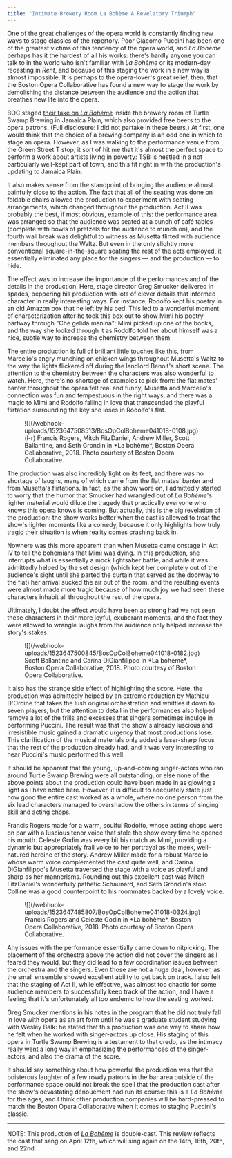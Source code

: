 ```yaml
---
title: "Intimate Brewery Room La Bohème A Revelatory Triumph"
---
```


One of the great challenges of the opera world is constantly finding new ways to stage classics of the repertory. Poor Giacomo Puccini has been one of the greatest victims of this tendency of the opera world, and *La Bohème* perhaps has it the hardest of all his works: there's hardly anyone you can talk to in the world who isn't familiar with *La Bohème* or its modern-day recasting in *Rent*, and because of this staging the work in a new way is almost impossible. It is perhaps to the opera-lover's great relief, then, that the Boston Opera Collaborative has found a new way to stage the work by demolishing the distance between the audience and the action that breathes new life into the opera.

BOC staged [their take on *La Bohème*](https://www.bostonoperacollaborative.org/la-boheme) inside the brewery room of Turtle Swamp Brewing in Jamaica Plain, which also provided free beers to the opera patrons. (Full disclosure: I did not partake in these beers.) At first, one would think that the choice of a brewing company is an odd one in which to stage an opera. However, as I was walking to the performance venue from the Green Street T stop, it sort of hit me that it's almost the perfect space to perform a work about artists living in poverty: TSB is nestled in a not particularly well-kept part of town, and this fit right in with the production's updating to Jamaica Plain.

It also makes sense from the standpoint of bringing the audience almost painfully close to the action. The fact that all of the seating was done on foldable chairs allowed the production to experiment with seating arrangements, which changed throughout the production. Act II was probably the best, if most obvious, example of this: the performance area was arranged so that the audience was seated at a bunch of café tables (complete with bowls of pretzels for the audience to munch on), and the fourth wall break was delightful to witness as Musetta flirted with audience members throughout the Waltz. But even in the only slightly more conventional square-in-the-square seating the rest of the acts employed, it essentially eliminated any place for the singers — and the production — to hide.

The effect was to increase the importance of the performances and of the details in the production. Here, stage director Greg Smucker delivered in spades, peppering his production with lots of clever details that informed character in really interesting ways. For instance, Rodolfo kept his poetry in an old Amazon box that he left by his bed. This led to a wonderful moment of characterization after he took this box out to show Mimi his poetry partway through "Che gelida manina": Mimì picked up one of the books, and the way she looked through it as Rodolfo told her about himself was a nice, subtle way to increase the chemistry between them. 

The entire production is full of brilliant little touches like this, from Marcello's angry munching on chicken wings throughout Musetta's Waltz to the way the lights flickered off during the landlord Benoit's short scene. The attention to the chemistry between the characters was also wonderful to watch. Here, there's no shortage of examples to pick from: the flat mates' banter throughout the opera felt real and funny, Musetta and Marcello's connection was fun and tempestuous in the right ways, and there was a magic to Mimì and Rodolfo falling in love that transcended the playful flirtation surrounding the key she loses in Rodolfo's flat.

<figure data-type="image">
![](/webhook-uploads/1523647508513/BosOpColBoheme041018-0108.jpg)
<figcaption>(l-r) Francis Rogers, Mitch FitzDaniel, Andrew Miller, Scott Ballantine, and Seth Grondin in *La bohème*, Boston Opera Collaborative, 2018. Photo courtesy of Boston Opera Collaborative.</figcaption>
</figure>

The production was also incredibly light on its feet, and there was no shortage of laughs, many of which came from the flat mates’ banter and from Musetta's flirtations. In fact, as the show wore on, I admittedly started to worry that the humor that Smucker had wrangled out of *La Bohème*'s lighter material would dilute the tragedy that practically everyone who knows this opera knows is coming. But actually, this is the big revelation of the production: the show works better when the cast is allowed to treat the show's lighter moments like a comedy, because it only highlights how truly tragic their situation is when reality comes crashing back in. 

Nowhere was this more apparent than when Musetta came onstage in Act IV to tell the bohemians that Mimì was dying. In this production, she interrupts what is essentially a mock lightsaber battle, and while it was admittedly helped by the set design (which kept her completely out of the audience's sight until she parted the curtain that served as the doorway to the flat) her arrival sucked the air out of the room, and the resulting events were almost made more tragic because of how much joy we had seen these characters inhabit all throughout the rest of the opera. 

Ultimately, I doubt the effect would have been as strong had we not seen these characters in their more joyful, exuberant moments, and the fact they were allowed to wrangle laughs from the audience only helped increase the story's stakes.

<figure data-type="image">
![](/webhook-uploads/1523647500845/BosOpColBoheme041018-0182.jpg)
<figcaption>Scott Ballantine and Carina DiGianfilippo in *La bohème*, Boston Opera Collaborative, 2018. Photo courtesy of Boston Opera Collaborative.</figcaption>
</figure>

It also has the strange side effect of highlighting the score. Here, the production was admittedly helped by an extreme reduction by Mathieu D'Ordine that takes the lush original orchestration and whittles it down to seven players, but the attention to detail in the performances also helped remove a lot of the frills and excesses that singers sometimes indulge in performing Puccini. The result was that the show's already luscious and irresistible music gained a dramatic urgency that most productions lose. This clarification of the musical materials only added a laser-sharp focus that the rest of the production already had, and it was very interesting to hear Puccini's music performed this well.

It should be apparent that the young, up-and-coming singer-actors who ran around Turtle Swamp Brewing were all outstanding, or else none of the above points about the production could have been made in as glowing a light as I have noted here. However, it is difficult to adequately state just how good the entire cast worked as a whole, where no one person from the six lead characters managed to overshadow the others in terms of singing skill and acting chops. 

Francis Rogers made for a warm, soulful Rodolfo, whose acting chops were on par with a luscious tenor voice that stole the show every time he opened his mouth. Celeste Godin was every bit his match as Mimì, providing a dynamic but appropriately frail voice to her portrayal as the meek, well-natured heroine of the story. Andrew Miller made for a robust Marcello whose warm voice complemented the cast quite well, and Carina DiGianfilippo's Musetta traversed the stage with a voice as playful and sharp as her mannerisms. Rounding out this excellent cast was Mitch FitzDaniel's wonderfully pathetic Schaunard, and Seth Grondin's stoic Colline was a good counterpoint to his roommates backed by a lovely voice.

<figure data-type="image">
![](/webhook-uploads/1523647485807/BosOpColBoheme041018-0324.jpg)
<figcaption>Francis Rogers and Celeste Godin in *La bohème*, Boston Opera Collaborative, 2018. Photo courtesy of Boston Opera Collaborative.</figcaption>
</figure>

Any issues with the performance essentially came down to nitpicking. The placement of the orchestra above the action did not cover the singers as I feared they would, but they did lead to a few coordination issues between the orchestra and the singers. Even those are not a huge deal, however, as the small ensemble showed excellent ability to get back on track. I also felt that the staging of Act II, while effective, was almost too chaotic for some audience members to successfully keep track of the action, and I have a feeling that it's unfortunately all too endemic to how the seating worked.

Greg Smucker mentions in his notes in the program that he did not truly fall in love with opera as an art form until he was a graduate student studying with Wesley Balk: he stated that this production was one way to share how he felt when he worked with singer-actors up close. His staging of this opera in Turtle Swamp Brewing is a testament to that credo, as the intimacy really went a long way in emphasizing the performances of the singer-actors, and also the drama of the score. 

It should say something about how powerful the production was that the boisterous laughter of a few rowdy patrons in the bar area outside of the performance space could not break the spell that the production cast after the show's devastating dénouement had run its course: this is a *La Bohème* for the ages, and I think other production companies will be hard-pressed to match the Boston Opera Collaborative when it comes to staging Puccini's classic.
***
NOTE: This production of [*La Bohème*](https://www.bostonoperacollaborative.org/la-boheme) is double-cast. This review reflects the cast that sang on April 12th, which will sing again on the 14th, 18th, 20th, and 22nd.

